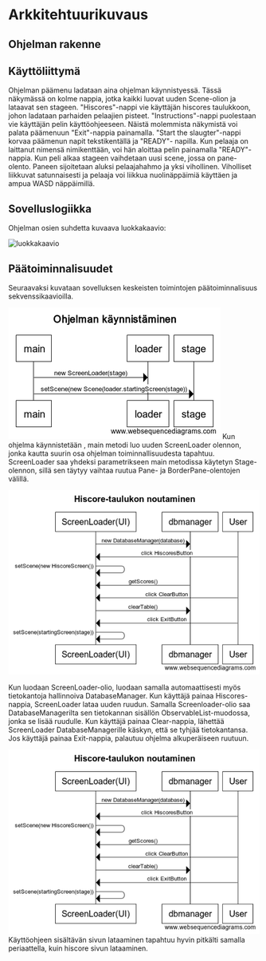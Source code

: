 # Arkkitehtuurikuvaus
## Ohjelman rakenne

## Käyttöliittymä

Ohjelman päämenu ladataan aina ohjelman käynnistyessä. Tässä näkymässä on kolme nappia, jotka kaikki luovat uuden 
Scene-olion ja lataavat sen stageen. "Hiscores"-nappi vie käyttäjän hiscores taulukkoon, johon ladataan parhaiden pelaajien pisteet. "Instructions"-nappi puolestaan vie käyttäjän pelin käyttöohjeeseen. Näistä molemmista näkymistä voi palata päämenuun "Exit"-nappia painamalla. "Start the slaugter"-nappi korvaa päämenun napit tekstikentällä ja "READY"- napilla. Kun pelaaja on laittanut nimensä nimikenttään, voi hän aloittaa pelin painamalla "READY"-nappia. Kun peli alkaa stageen vaihdetaan uusi scene, jossa on pane-olento. Paneen sijoitetaan aluksi pelaajahahmo ja yksi vihollinen. Viholliset liikkuvat satunnaisesti ja pelaaja voi liikkua nuolinäppäimiä käyttäen ja ampua WASD näppäimillä.

## Sovelluslogiikka

Ohjelman osien suhdetta kuvaava luokkakaavio:

![luokkakaavio](https://yuml.me/c8860a70.png)

## Päätoiminnalisuudet

Seuraavaksi kuvataan sovelluksen keskeisten toimintojen päätoiminnalisuus sekvenssikaavioilla.

![kaynnistys](https://github.com/jupste/otm-harjoitustyo/blob/master/dokumentointi/kaynnistys.png)
Kun ohjelma käynnistetään , main metodi luo uuden ScreenLoader olennon, jonka kautta suurin osa ohjelman toiminnallisuudesta tapahtuu. ScreenLoader saa yhdeksi parametrikseen main metodissa käytetyn Stage- olennon, sillä sen täytyy vaihtaa ruutua Pane- ja BorderPane-olentojen välillä.

![hiscore](https://github.com/jupste/otm-harjoitustyo/blob/master/dokumentointi/Hiscore-taulukon_noutaminen.png)

Kun luodaan ScreenLoader-olio, luodaan samalla automaattisesti myös tietokantoja hallinnoiva DatabaseManager. Kun käyttäjä painaa Hiscores-nappia, ScreenLoader lataa uuden ruudun. Samalla Screenloader-olio saa DatabaseManagerilta sen tietokannan sisällön ObservableList-muodossa, jonka se lisää ruudulle. 
Kun käyttäjä painaa Clear-nappia, lähettää ScreenLoader DatabaseManagerille käskyn, että se tyhjää tietokantansa. 
Jos käyttäjä painaa Exit-nappia, palautuu ohjelma alkuperäiseen ruutuun. 

![introduction](https://github.com/jupste/otm-harjoitustyo/blob/master/dokumentointi/Hiscore-taulukon_noutaminen.png)
Käyttöohjeen sisältävän sivun lataaminen tapahtuu hyvin pitkälti samalla periaattella, kuin hiscore sivun lataaminen.